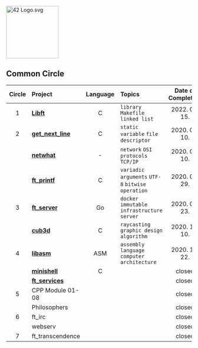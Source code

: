 <p><img src="https://upload.wikimedia.org/wikipedia/commons/8/8d/42_Logo.svg" alt="42 Logo.svg" width="142"></p>

## Common Circle

| Circle | Project                                | Language | Topics                                           | Date of Completion |
| :----: | :------------------------------------- | :------: | :----------------------------------------------- | :----------------: |
|   1    | [**Libft**](./Libft)                   |    C     | `library` `Makefile` `linked list`               |   2022. 02. 15.    |
|   2    | [**get_next_line**](./2_get_next_line) |    C     | `static variable` `file descriptor`              |   2020. 04. 10.    |
|        | [**netwhat**](./2_netwhat)             |    -     | `network` `OSI protocols` `TCP/IP`               |   2020. 04. 10.    |
|        | [**ft_printf**](./2_ft_printf)         |    C     | `variadic arguments` `UTF-8` `bitwise operation` |   2020. 05. 29.    |
|   3    | [**ft_server**](./3_ft_server)         |    Go    | `docker` `immutable infrastructure` `server`     |   2020. 08. 23.    |
|        | [**cub3d**](./3_cub3d)                 |    C     | `raycasting` `graphic design` `algorithm`        |   2020. 11. 10.    |
|   4    | [**libasm**](./4_libasm)               |   ASM    | `assembly language` `computer architecture`      |   2020. 12. 22.    |
|        | [**minishell**](./4_minishell)         |    C     |                                                  |       closed       |
|        | [**ft_services**](./4_ft_services)     |          |                                                  |       closed       |
|   5    | CPP Module 01-08                       |          |                                                  |       closed       |
|        | Philosophers                           |          |                                                  |       closed       |
|   6    | ft_irc                                 |          |                                                  |       closed       |
|        | webserv                                |          |                                                  |       closed       |
|   7    | ft_transcendence                       |          |                                                  |       closed       |
